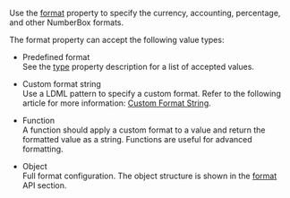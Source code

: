 Use the [format](/Documentation/ApiReference/UI_Components/dxNumberBox/Configuration/#format) property to specify the currency, accounting, percentage, and other NumberBox formats.

The format property can accept the following value types:

- Predefined format    
See the [type](/Documentation/ApiReference/Common/Object_Structures/format/#type) property description for a list of accepted values.

- Custom format string    
Use a LDML pattern to specify a custom format. Refer to the following article for more information: [Custom Format String](/Documentation/Guide/Common/Value_Formatting/#Format_UI_Component_Values/Custom_Format_String).

- Function    
A function should apply a custom format to a value and return the formatted value as a string. Functions are useful for advanced formatting.

- Object    
Full format configuration. The object structure is shown in the [format](/Documentation/ApiReference/Common/Object_Structures/format/) API section.
